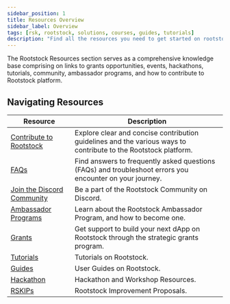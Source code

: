 ```yaml
---
sidebar_position: 1
title: Resources Overview
sidebar_label: Overview
tags: [rsk, rootstock, solutions, courses, guides, tutorials]
description: "Find all the resources you need to get started on rootstock whether you're from a developer background, an open source contributor, a startup, or a just looking to learn via tutorials or courses."
---
```


The Rootstock Resources section serves as a comprehensive knowledge base comprising on links to grants opportunities, events, hackathons, tutorials, community, ambassador programs, and how to contribute to Rootstock platform.

## Navigating Resources

| Resource                                                       | Description                                                                                    |
| ----------------------------------------------------------- | ---------------------------------------------------------------------------------------------- |
| [Contribute to Rootstock](/resources/contribute/) | Explore clear and concise contribution guidelines and the various ways to contribute to the Rootstock platform. |
| [FAQs](/resources/faqs/) | Find answers to frequently asked questions (FAQs) and troubleshoot errors you encounter on your journey.|
| [Join the Discord Community](https://discord.com/invite/rootstock) | Be a part of the Rootstock Community on Discord.|
| [Ambassador Programs](https://rootstock.io/ambassadors-program/) | Learn about the Rootstock Ambassador Program, and how to become one.|
| [Grants](https://rootstock.io/grants/) | Get support to build your next dApp on Rootstock through the strategic grants program.|
| [Tutorials](/resources/tutorials/) | Tutorials on Rootstock.|
| [Guides](/resources/guides/) | User Guides on Rootstock.|
| [Hackathon](/resources/hackathon/) | Hackathon and Workshop Resources.|
| [RSKIPs](https://github.com/rsksmart/RSKIPs) | Rootstock Improvement Proposals.|